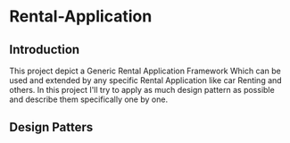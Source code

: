 # Rental-Application
## Introduction
This project depict a Generic Rental Application Framework Which can be used and extended by any specific Rental Application like car Renting and others.
In this project I'll try to apply as much design pattern as possible and describe them specifically one by one.
## Design Patters
